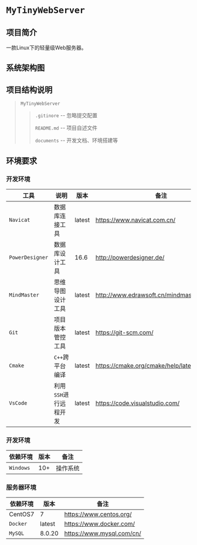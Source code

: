 # `MyTinyWebServer`

## 项目简介

一款Linux下的轻量级Web服务器。	

##  系统架构图



## 项目结构说明

> `MyTinyWebServer`
>
> > `.gitinore` -- 忽略提交配置
> >
> > `README.md` -- 项目自述文件
> >
> > `documents` -- 开发文档、环境搭建等

## 环境要求

### 开发环境

| 工具            | 说明                  | 版本   | 备注                                           |
| --------------- | --------------------- | ------ | ---------------------------------------------- |
| `Navicat`       | 数据库连接工具        | latest | https://www.navicat.com.cn/                    |
| `PowerDesigner` | 数据库设计工具        | 16.6   | http://powerdesigner.de/                       |
| `MindMaster`    | 思维导图设计工具      | latest | http://www.edrawsoft.cn/mindmaster             |
| `Git`           | 项目版本管控工具      | latest | https://git-scm.com/                           |
| `Cmake`         | `C++`跨平台编译       | latest | https://cmake.org/cmake/help/latest/index.html |
| `VsCode`        | 利用`SSH`进行远程开发 | latest | https://code.visualstudio.com/                 |

### 开发环境

| 依赖环境  | 版本 | 备注     |
| --------- | ---- | -------- |
| `Windows` | 10+  | 操作系统 |

### 服务器环境

| 依赖环境 | 版本   | 备注                      |
| -------- | ------ | ------------------------- |
| CentOS7  | 7      | https://www.centos.org/   |
| `Docker` | latest | https://www.docker.com/   |
| `MySQL`  | 8.0.20 | https://www.mysql.com/cn/ |

